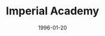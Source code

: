 ---
mission_id: academy
editorsChoice: yes
title: "Imperial Academy"
authors: 
    - "Agustin Leon"
date: "1996-01-20"
filename: "academy.zip"
description: "One year after Kyle destroyed the Arc Hammer, the Rebel Alliance gets a report that one of the facilities of the Imperial Academy is being left relatively unprotected. Since this place happens to be where Kyle was trained, he decides to destroy the facility without consulting with the Rebel High Command. Ignoring Jan's warnings that this is an obvious trap for the Rebellion's new agent, Kyle prepares to enter the complex without the notion that the trap is set..."
heroImage: "./academy2.png"
levelReplaced:	ROBOTICS
difficulty: yes
bm:	yes
fme: no
wax: no
three_o: yes
voc: no
gmd: no
lfd: yes
base: "New level from scratch"
editors: "DFUSE for GOB, BMP2DF for LFD"
---